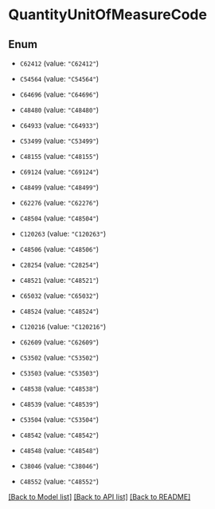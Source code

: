 # QuantityUnitOfMeasureCode

## Enum


* `C62412` (value: `"C62412"`)

* `C54564` (value: `"C54564"`)

* `C64696` (value: `"C64696"`)

* `C48480` (value: `"C48480"`)

* `C64933` (value: `"C64933"`)

* `C53499` (value: `"C53499"`)

* `C48155` (value: `"C48155"`)

* `C69124` (value: `"C69124"`)

* `C48499` (value: `"C48499"`)

* `C62276` (value: `"C62276"`)

* `C48504` (value: `"C48504"`)

* `C120263` (value: `"C120263"`)

* `C48506` (value: `"C48506"`)

* `C28254` (value: `"C28254"`)

* `C48521` (value: `"C48521"`)

* `C65032` (value: `"C65032"`)

* `C48524` (value: `"C48524"`)

* `C120216` (value: `"C120216"`)

* `C62609` (value: `"C62609"`)

* `C53502` (value: `"C53502"`)

* `C53503` (value: `"C53503"`)

* `C48538` (value: `"C48538"`)

* `C48539` (value: `"C48539"`)

* `C53504` (value: `"C53504"`)

* `C48542` (value: `"C48542"`)

* `C48548` (value: `"C48548"`)

* `C38046` (value: `"C38046"`)

* `C48552` (value: `"C48552"`)


[[Back to Model list]](../README.md#documentation-for-models) [[Back to API list]](../README.md#documentation-for-api-endpoints) [[Back to README]](../README.md)


